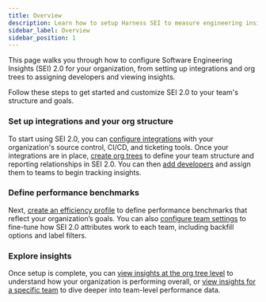 ```yaml
---
title: Overview
description: Learn how to setup Harness SEI to measure engineering insights across your organization.
sidebar_label: Overview
sidebar_position: 1
---
```


This page walks you through how to configure Software Engineering Insights (SEI) 2.0 for your organization, from setting up integrations and org trees to assigning developers and viewing insights. 

Follow these steps to get started and customize SEI 2.0 to your team's structure and goals.

### Set up integrations and your org structure

To start using SEI 2.0, you can [configure integrations](./integrations) with your organization's source control, CI/CD, and ticketing tools. Once your integrations are in place, [create org trees](./organizations) to define your team structure and reporting relationships in SEI 2.0. You can then [add developers](./developers) and assign them to teams to begin tracking insights.

### Define performance benchmarks

Next, [create an efficiency profile](./profiles) to define performance benchmarks that reflect your organization’s goals. You can also [configure team settings](./teams) to fine-tune how SEI 2.0 attributes work to each team, including backfill options and label filters.

### Explore insights

Once setup is complete, you can [view insights at the org tree level](./insights) to understand how your organization is performing overall, or [view insights for a specific team](./granular-insights.md) to dive deeper into team-level performance data.